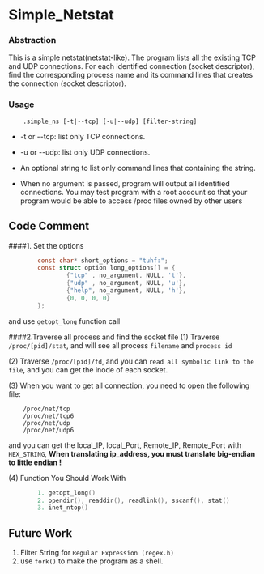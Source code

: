# Simple_Netstat

### Abstraction
This is a simple netstat(netstat-like). The program lists all the existing TCP and UDP connections. For each identified connection (socket descriptor), find the corresponding process name and its command lines that creates the connection (socket descriptor).

### Usage
        .simple_ns [-t|--tcp] [-u|--udp] [filter-string]

* -t or --tcp: list only TCP connections.
* -u or --udp: list only UDP connections.
* An optional string to list only command lines that containing the string.

* When no argument is passed, program will output all identified connections. You may test program with a root account so that your program would be able to access /proc files owned by other users

## Code Comment

####1. Set the options 

```c 
        const char* short_options = "tuhf:";
        const struct option long_options[] = {
                {"tcp" , no_argument, NULL, 't'},
                {"udp" , no_argument, NULL, 'u'},
                {"help", no_argument, NULL, 'h'},
                {0, 0, 0, 0}
        };
```
and use `getopt_long` function call

####2.Traverse all process and find the socket file
(1) Traverse `/proc/[pid]/stat`, and will see all process `filename` and `process id`

(2) Traverse `/proc/[pid]/fd`, and you can `read all symbolic link to the file`, and you can get the inode of each socket.

(3) When you want to get all connection, you need to open the following file:
        

        /proc/net/tcp
        /proc/net/tcp6
        /proc/net/udp
        /proc/net/udp6

and you can get the local_IP, local_Port, Remote_IP, Remote_Port with `HEX_STRING`, **When translating ip_address, you must translate big-endian to little endian !**

(4) Function You Should Work With
``` c
        1. getopt_long()
        2. opendir(), readdir(), readlink(), sscanf(), stat()
        3. inet_ntop()
```


## Future Work
1. Filter String for `Regular Expression (regex.h)`
2. use `fork()` to make the program as a shell.
